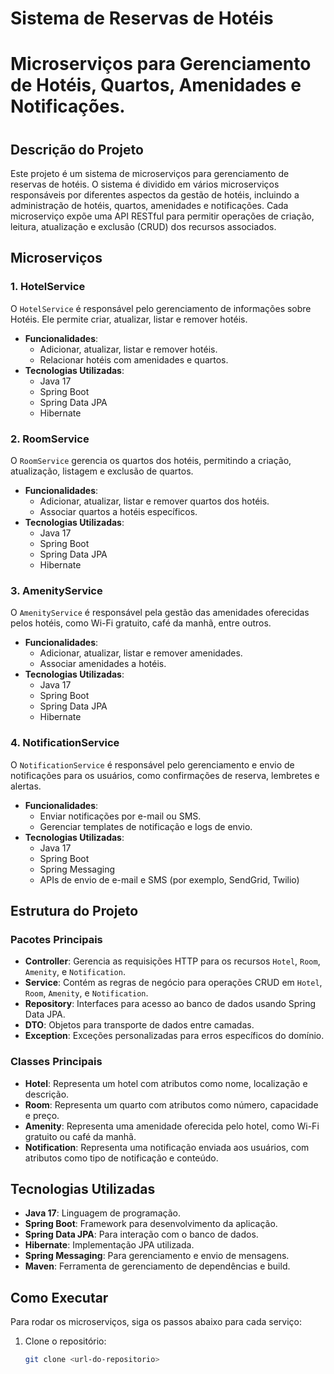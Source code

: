 # Sistema de Reservas de Hotéis
# Microserviços para Gerenciamento de Hotéis, Quartos, Amenidades e Notificações.

<h1 align="center">

## Descrição do Projeto
<p align="left">
Este projeto é um sistema de microserviços para gerenciamento de reservas de hotéis. O sistema é dividido em vários microserviços responsáveis por diferentes aspectos da gestão de hotéis, incluindo a administração de hotéis, quartos, amenidades e notificações. Cada microserviço expõe uma API RESTful para permitir operações de criação, leitura, atualização e exclusão (CRUD) dos recursos associados.
</p>

## Microserviços

### 1. HotelService
O `HotelService` é responsável pelo gerenciamento de informações sobre Hotéis. Ele permite criar, atualizar, listar e remover hotéis.
- **Funcionalidades**:
    - Adicionar, atualizar, listar e remover hotéis.
    - Relacionar hotéis com amenidades e quartos.
- **Tecnologias Utilizadas**:
    - Java 17
    - Spring Boot
    - Spring Data JPA
    - Hibernate

### 2. RoomService
O `RoomService` gerencia os quartos dos hotéis, permitindo a criação, atualização, listagem e exclusão de quartos.
- **Funcionalidades**:
    - Adicionar, atualizar, listar e remover quartos dos hotéis.
    - Associar quartos a hotéis específicos.
- **Tecnologias Utilizadas**:
    - Java 17
    - Spring Boot
    - Spring Data JPA
    - Hibernate

### 3. AmenityService
O `AmenityService` é responsável pela gestão das amenidades oferecidas pelos hotéis, como Wi-Fi gratuito, café da manhã, entre outros.
- **Funcionalidades**:
    - Adicionar, atualizar, listar e remover amenidades.
    - Associar amenidades a hotéis.
- **Tecnologias Utilizadas**:
    - Java 17
    - Spring Boot
    - Spring Data JPA
    - Hibernate

### 4. NotificationService
O `NotificationService` é responsável pelo gerenciamento e envio de notificações para os usuários, como confirmações de reserva, lembretes e alertas.
- **Funcionalidades**:
    - Enviar notificações por e-mail ou SMS.
    - Gerenciar templates de notificação e logs de envio.
- **Tecnologias Utilizadas**:
    - Java 17
    - Spring Boot
    - Spring Messaging
    - APIs de envio de e-mail e SMS (por exemplo, SendGrid, Twilio)

## Estrutura do Projeto

### Pacotes Principais
- **Controller**: Gerencia as requisições HTTP para os recursos `Hotel`, `Room`, `Amenity`, e `Notification`.
- **Service**: Contém as regras de negócio para operações CRUD em `Hotel`, `Room`, `Amenity`, e `Notification`.
- **Repository**: Interfaces para acesso ao banco de dados usando Spring Data JPA.
- **DTO**: Objetos para transporte de dados entre camadas.
- **Exception**: Exceções personalizadas para erros específicos do domínio.

### Classes Principais
- **Hotel**: Representa um hotel com atributos como nome, localização e descrição.
- **Room**: Representa um quarto com atributos como número, capacidade e preço.
- **Amenity**: Representa uma amenidade oferecida pelo hotel, como Wi-Fi gratuito ou café da manhã.
- **Notification**: Representa uma notificação enviada aos usuários, com atributos como tipo de notificação e conteúdo.

## Tecnologias Utilizadas
- **Java 17**: Linguagem de programação.
- **Spring Boot**: Framework para desenvolvimento da aplicação.
- **Spring Data JPA**: Para interação com o banco de dados.
- **Hibernate**: Implementação JPA utilizada.
- **Spring Messaging**: Para gerenciamento e envio de mensagens.
- **Maven**: Ferramenta de gerenciamento de dependências e build.

## Como Executar
Para rodar os microserviços, siga os passos abaixo para cada serviço:

1. Clone o repositório:
   ```bash
   git clone <url-do-repositorio>
